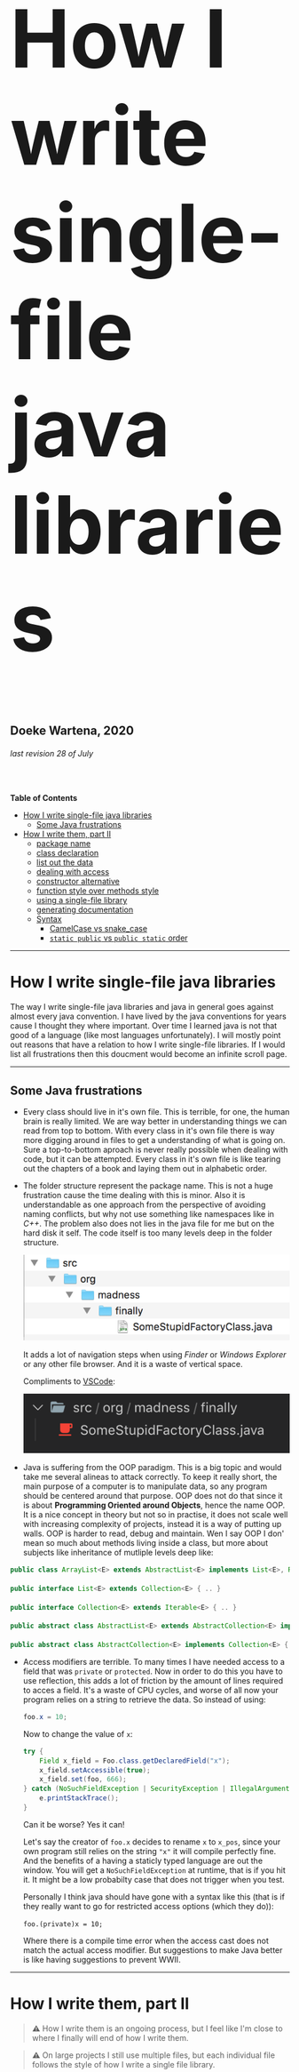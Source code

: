 <h1 style="font-size:15vmin">How I write single-file java libraries</h1>
<h2>Doeke Wartena, 2020</h2>
<h6>last revision 28 of July</h6>

<br>

**Table of Contents**

- [How I write single-file java libraries](#how-i-write-single-file-java-libraries)
  - [Some Java frustrations](#some-java-frustrations)
- [How I write them, part II](#how-i-write-them-part-ii)
    - [package name](#package-name)
    - [class declaration](#class-declaration)
    - [list out the data](#list-out-the-data)
    - [dealing with access](#dealing-with-access)
    - [constructor alternative](#constructor-alternative)
    - [function style over methods style](#function-style-over-methods-style)
    - [using a single-file library](#using-a-single-file-library)
  - [generating documentation](#generating-documentation)
  - [Syntax](#syntax)
    - [CamelCase vs snake_case](#camelcase-vs-snake_case)
    - [`static public` vs `public static` order](#static-public-vs-public-static-order)

---

# How I write single-file java libraries

The way I write single-file java libraries and java in general goes against almost every java convention. I have lived by the java conventions for years cause I thought they where important. Over time I learned java is not that good of a language (like most languages unfortunately). I will mostly point out reasons that have a relation to how I write single-file libraries. If I would list all frustrations then this doucment would become an infinite scroll page.

---
## Some Java frustrations

- Every class should live in it's own file. This is terrible, for one, the human brain is really limited. We are way better in understanding things we can read from top to bottom. With every class in it's own file there is way more digging around in files to get a understanding of what is going on. Sure a top-to-bottom aproach is never really possible when dealing with code, but it can be attempted. Every class in it's own file is like tearing out the chapters of a book and laying them out in alphabetic order.

- The folder structure represent the package name. This is not a huge frustration cause the time dealing with this is minor. Also it is understandable as one approach from the perspective of avoiding naming conflicts, but why not use something like namespaces like in *C++*. The problem also does not lies in the java file for me but on the hard disk it self.
The code itself is too many levels deep in the folder structure.

    ![](images/package_hiearchy_finder.png "Hiearchy in Finder")

    It adds a lot of navigation steps when using *Finder* or *Windows Explorer* or any other file browser. And it is a waste of vertical space.

    Compliments to [VSCode](https://code.visualstudio.com/):

    ![](images/package_hiearchy_vscode.png "Hiearchy in VSCode")

- Java is suffering from the OOP paradigm. This is a big topic and would take me several alineas to attack correctly. To keep it really short, the main purpose of a computer is to manipulate data, so any program should be centered around that purpose. OOP does not do that since it is about **Programming Oriented around Objects**, hence the name OOP. It is a nice concept in theory but not so in practise, it does not scale well with increasing complexity of projects, instead it is a way of putting up walls. OOP is harder to read, debug and maintain. Wen I say OOP I don' mean so much about methods living inside a class, but more about subjects like inheritance of mutliple levels deep like:

```java
public class ArrayList<E> extends AbstractList<E> implements List<E>, RandomAccess, Cloneable, java.io.Serializable { .. }

public interface List<E> extends Collection<E> { .. }

public interface Collection<E> extends Iterable<E> { .. }

public abstract class AbstractList<E> extends AbstractCollection<E> implements List<E> { .. }

public abstract class AbstractCollection<E> implements Collection<E> { .. }
```

- Access modifiers are terrible. To many times I have needed access to a field that was `private` or `protected`. Now in order to do this you have to use reflection, this adds a lot of friction by the amount of lines required to acces a field. It's a waste of CPU cycles, and worse of all now your program relies on a string to retrieve the data. So instead of using:

    ```java
    foo.x = 10;
    ```

    Now to change the value of `x`:

    ```java
    try {
        Field x_field = Foo.class.getDeclaredField("x");
        x_field.setAccessible(true);
        x_field.set(foo, 666);
    } catch (NoSuchFieldException | SecurityException | IllegalArgumentException | IllegalAccessException e) {
        e.printStackTrace();
    }
    ```

    Can it be worse? Yes it can!

    Let's say the creator of `foo.x` decides to rename `x` to `x_pos`, since your own program still relies on the string `"x"` it will compile perfectly fine. And the benefits of a having a staticly typed language are out the window. You will get a `NoSuchFieldException` at runtime, that is if you hit it. It might be a low probabilty case that does not trigger when you test.

    Personally I think java should have gone with a syntax like this (that is if they really want to go for restricted access options (which they do)):

    `foo.(private)x = 10;`

    Where there is a compile time error when the access cast does not match the actual access modifier. But suggestions to make Java better is like having suggestions to prevent WWII.

---
# How I write them, part II

> **&#x26A0;** How I write them is an ongoing process, but I feel like I'm close to where I finally will end of how I write them.

>**&#x26A0;** On large projects I still use multiple files, but each individual file follows the style of how I write a single file library.

>**&#x26A0;** To almost everything I explain below I will have exceptions in certain cases. For clarity of the document I won't point out most of those exceptions. Just remember that this document is meant as a guideline and not as rules written in stone.

---
### package name

```java
package just_use_underscores;
```

Results in:

![](images/just_use_underscores.png "With underscores")

compared to:

```java
package just.use.underscores;
```

![](images/just_use_underscores_DIDNT.png "Without underscores")


<br>

> **&#x26A0;** I still have nested folders inside the `src` directory, but I keep the depth to a reasonable minimum.

---
### class declaration

```java
public class Acts_as_Namespace {
     private Acts_as_Namespace(){}
```

The class that is matching the filename just works as a container to hold all the other inner classes. There should **never** be an instance created of this class. Therefor the `private` acces modifier is used for the constructor. This is one of the few times I use anything other then `public`. I like to align them which tends to work as a more clear visual indicator that this is the "namespace" part.

> **&#x26A0;** After the constructor, everything in the file has one indentation less then usual. I like to keep the code close to the left border of the editor. It **slighly** adds to the clariness when scrolling threw the file. Also I "win" 4 spaces of space, which in some cases are very welcome.

---
### list out the data

Every field and function have to be `static` from this point on, since we cannot create an instance of `Acts_as_Namespace`!.

```java
//
// globals:
//
static public final float MINIMAL_USE_OF_GLOBALS = 1.23;
static public       float all_globals_have_to_be_constant = 45.6;
```

Next I layout all data, inspired by `struct`'s of `C`:

```java
//
// data:
//
static public class Simulair_To_Structs { 
    public float every_thing_is_public;
}

static public class All_Nested_Classes_Static { 
    public float _underscore_instead_of_private;
}

static public class Vec2 { 
    public float x;
    public float y;
    public Vec2(float x, float y) {this.x = x; this.y = y;}
}

static public class Pulate {
    public String ditzparts;
    private Pulate();
}

static public class Atinitz {
    public String   izzillent;
    public float    hamletive;
    public float    _partraully;
    public boolean  strizzes;
    public Pulate   pulate = make_pulate("eminste");
    public short[]  eptions;
    public boolean  monalled = true;
    public int      skizze = -1;
    private Atinitz();
}
```

The main goal here is density of the data, that is in vertical editor space. Reading those classes often already gives an insight in what the program does and how it is structured. If there are no circulair dependencies, then I declare in top-to-bottom order. So i class `B` is using class `A` then I prefer to declare class `A` first.
About *>95%* of the time I don't have constructors. Sometimes I add a single-line `private` constructor to prevent the user of creating an instance using the `new` keyword. Forcing them to make use of a function that makes them, more about that later. When the constructor can be on a single line without getting to obscure, then I tend to do that, see the `Vec2` example.

---
### dealing with access 

Make **everything** `public`, if something is not meant to be accessed from outside the library then just prefix it with a `_`. See for example `_underscore_instead_of_private` in the `All_Nested_Classes_Static` class. I use this really rarely, thinking about protection levels is brainpower spent on something that could have been used on something more important.

It might be tempting to think:
> Someone will never need this, I can defenitly make this `private`!

Just don't, you might shoot someone (else) in the foot with that someday.

---
### constructor alternative

I just make simple functions that are prefixed with "*make_*". One other adventage is that now `null` can be returned. Where using a constructor always yields in an instance.

```java
//
// make:
//
static public Pulate make_pulate(String ditzparts) {
    Pulate r = new Pulate();
    r.ditzparts = ditzparts;
    return r;
}

static public Atinitz make_atinitz(String izzillent, boolean  strizzes) {
    Atinitz b = new Atinitz();
    b.izzillent = izzillent;
    b.strizzes = strizzes;
    return b;
}
```

But since java has no named parameters, making both constructors and "*make_*" functions obscure, I tend to create the instances in the place where I need them and setting the fields there. In general I only reccomend doing this if you create the instances in one place.

```java
// inside some function
Atinitz a = new Atinitz();
a.izzillen   = "gravene";
a.hamletive  = minimal_use_of_globals < 0 ? minimal_use_of_globals : 1.248f;
a.strizzes   = b.strizzes;
```

If you do have to create instances in multipe places, then I reccomend naming the parameters before calling a `make_*` function. This is to avoid calls with parameters like: `(null, 1, 7, true, false, false, false, true, null);`


---
### function style over methods style

Instead of having methods inside the classes:

```java
Pulate p  = ..;
Atinitz a = ..;

p.yuneticketrims(a);
// or
a.yuneticketrims(p);
```

Go for a more functional approach like this:

```java
static public void yuneticketrims(Pulate p, Atinitz a) { .. }

// somewhere else:
Pulate p  = ..;
Atinitz a = ..;
yuneticketrims(p, a);
```

This greatly simplifies things in the mind, I have been amazed by this many times.
Another huge plus is that it reduces the risk of creating bugs. To give an example:

Let's say you went for the OOP way and both `Bar` and `Foo` have `craziness(float x)` method and you want to call that method from inside `Foo` like this:
```java
bar.craziness(1.23f);
```
But you accidently typed this:
```java
craziness(1.23f);
```
Since the method `craziness` exists inside `Foo` you compile perfectly fine, but now you have a bug that can be really hard to detect! Specially if you don't crash but get undefined behaviour.

---
### using a single-file library

There is not much to it, it does make life easy to import them with `static`.

```java
import static just_use_underscores.Acts_as_Namespace.*;
```
This allows for ommiting the containing class name so you can make calls like `make_pulate(..)` instead of `Acts_as_Namespace.make_pulate(..)`. However, in some cases making a function call in a non static way can be better for clarity.

> **&#x26A0;** Sometimes when there are name conflicts you have to do a non static import aswell and make calls like `Acts_as_Namespace.noise(..)`.

---
## generating documentation

I'm still figuring out a good way for doing this. I do feel that inside the source code itself is not a good place to have the documentation. No matter if it got there by generation or not. I do have ideas of what could be a good way for documentation with safety checks incase the documentations outdates the source. If I have this ready and tested then I will update this document.

---
## Syntax

The scope of this article is not on syntax, however I still wanted to give it some brief attention.

---
### CamelCase vs snake_case 

I prefer snake_case over CamelCase cause it gives more breathing room, for class names I use Camel_Snake_Case. I was suprised most people prefer CamelCase over snake_case.

> ![](images/CamelCase_vs_snake_case.png)

https://poll.fm/4528769/

I was more suprised by some of the recuring arguments I see online, e.g. that CamelCase is easier to type. First off all, the time we spend reading code is magnitudes larger then the time spend on writing code. Also unless your on a mobile phone, I don't see how `_` is hard to type. Another argument I saw recuring is that it is shorter, 

Here is some scientific research from 2009 where to my suprise CamelCase won in readability.

[To CamelCase or Under_score](http://citeseerx.ist.psu.edu/viewdoc/download?doi=10.1.1.158.9499&rep=rep1&type=pdf)

And here is a scientific research from 2010 using an eye tracker where snake_case came out better.

[An Eye Tracking Study on camelCase and under_score Identifier Styles](http://www.cs.kent.edu/~jmaletic/papers/ICPC2010-CamelCaseUnderScoreClouds.pdf)

Anyway, in the end it comes down to a personal liking, or the conventions you have to follow by the company you work for.

---
### `static public` vs `public static` order

By convention the order is `public static`, but I'm more interested if something is `static` or not. Same goes for `final`, in general I put `public` at the end.
Except in classes cause I like when things align neatly e.g.:

```java
public final boolean debug;
public UI_State state = new UI_State(true);
public UI_State prev_state = new UI_State(false);
public UI_Builder ui_builder = new UI_Builder();
public Element_Node root_node = make_element_node(null, "hidden_root", -1);
public transient Comparator<Element> draw_buffer_comparator;
```
